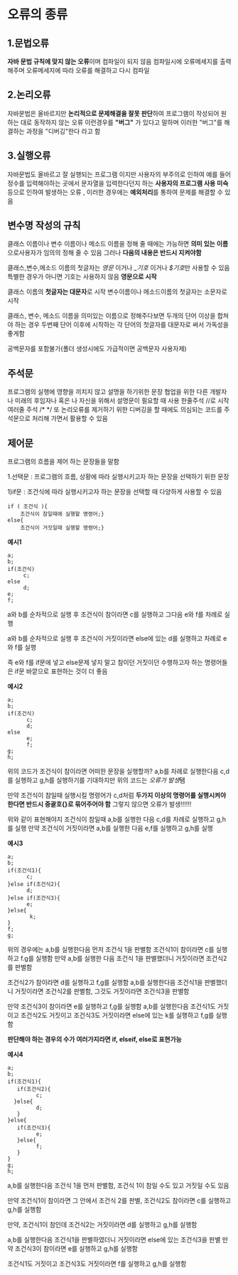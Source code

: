 # 오류의 종류

## 1.문법오류 
**자바 문법 규칙에 맞지 않는 오류**이며 컴파일이 되지 않음 
컴파일시에 오류메세지를 출력해주며 오류메세지에 따라 오류를 해결하고 다시 컴파일 
## 2.논리오류 
자바문법은 올바르지만 **논리적으로 문제해결을 잘못 판단**하여 프로그램이 작성되어 원하는 대로 동작하지 않는 오류 
이런경우를 **"버그"** 가 있다고 말하며 이러한 "버그"를 해결하는 과정을 "디버깅"한다 라고 함
## 3.실행오류 
자바문법도 올바르고 잘 실행되는 프로그램 이지만 사용자의 부주의로 인하여 예를 들어 정수를 입력해야하는 곳에서 문자열을 입력한다던지 하는 
**사용자의 프로그램 사용 미숙** 등으로 인하여 발생하는 오류 , 이러한 경우에는 **예외처리**를 통하여 문제를 해결할 수 있음 

## 변수명 작성의 규칙 
클래스 이름이나 변수 이름이나 메소드 이름을 정해 줄 때에는 가능하면 **의미 있는 이름** 으로사용자가 임의의 정해 줄 수 있음 
그러나 **다음의 내용은 반드시 지켜야함**

클래스,변수,메소드 이름의 첫글자는 *영문* 이거나 *_기호* 이거나 *$기호*만 사용할 수 있음
특별한 경우가 아니면 기호는 사용하지 않음 **영문으로 시작**

클래스 이름의 **첫글자는 대문자**로 시작 
변수이름이나 메소드이름의 첫글자는 소문자로 시작

클래스, 변수, 메소드 이름을 의미있는 이름으로 정해주다보면 두개의 단어 이상을 합쳐야 하는 경우 
두번째 단어 이후에 시작하는 각 단어의 첫글자를 대문자로 써서 가독성을 좋게함

공백문자를 포함불가(폴더 생성시에도 가급적이면 공백문자 사용자제)

## 주석문
프로그램의 실행에 영향을 끼치지 않고 설명을 하기위한 문장 
협업을 위한 다른 개발자나 미래의 후임자나 혹은 나 자신을 위해서 설명문이 필요할 때 사용
한줄주석 //로 시작 
여러줄 주석 /* */ 
또 논리오류를 제거하기 위한 디버깅을 할 때에도 의심되는 코드를 주석문으로 처리해 가면서 활용할 수 있음 

## 제어문
프로그램의 흐름을 제어 하는 문장들을 말함

1.선택문 : 프로그램의 흐름, 상황에 따라 실행시키고자 하는 문장을 선택하기 위한 문장
 
 1)if문 : 조건식에 따라 실행시키고자 하는 문장을 선택할 때 다양하게 사용할 수 있음

```
if ( 조건식 ){ 
    조건식이 참일때에 실행할 명령어;}
else{
    조건식이 거짓일때 실행할 명령어;}
```

**예시1**
```
a;
b;
if(조건식)
     c;
else
     d;
e;
f;
```

a와 b를 순차적으로 실행 후 조건식이 참이라면 c를 실행하고 그다음 e와 f를 차례로 실행 

a와 b를 순차적으로 실행 후 조건식이 거짓이라면 else에 있는 d를 실행하고 차례로 e와 f를 실행 

즉 e와 f를 if문에 넣고 else문제 넣지 말고 참이던 거짓이던 수행하고자 하는 명령어들은 if문 바깥으로 표현하는 것이 더 좋음 

**예시2**
```
a;
b;
if(조건식)
      c;
      d;
else
      e;
      f;
g;
h;
```
위의 코드가 조건식이 참이라면 어떠한 문장을 실행할까?
a,b를 차례로 실행한다음 c,d를 실행하고 g,h를 실행하기를 기대하지만 위의 코드는 *오류가 발생*됌

만약 조건식이 참일때 실행시킬 명령어가 c,d처럼 **두가지 이상의 명령어를 실행시켜야한다면 반드시 중괄호{}로 묶어주어야 함**
그렇지 않으면 오류가 발생!!!!!!

위와 같이 표현해야지 조건식이 참일때 a,b를 실행한 다음 c,d를 차례로 실행하고 g,h를 실행
만약 조건식이 거짓이라면 a,b를 실행한 다음 e,f를 실행하고 g,h를 실행

**예시3**
```
a;
b;
if(조건식1){
      c;
}else if(조건식2){
      d;
}else if(조건식3){
      e;
}else{
       k;
}
f;
g;
```
위의 경우에는 a,b를 실행한다음 먼저 조건식 1을 판별함 조건식1이 참이라면 c를 실행하고 f.g를 실행함
만약 a,b를 실행한 다음 조건식 1을 판별했더니 거짓이라면 조건식2를 판별함

조건식2가 참이라면 d를 실행하고 f,g를 실행함
a,b를 실행한다음 조건식1을 판별했더니 거짓이라면 조건식2를 판별함, 그것도 거짓이라면 조건식3을 판별함 

만약 조건식3이 참이라면 e를 실행하고 f,g를 실행함
a,b를 실행한다음 조건식1도 거짓이고 조건식2도 거짓이고 조건식3도 거짓이라면 else에 있는 k를 실행하고 f,g를 실행함 

**판단해야 하는 경우의 수가 여러가지라면 if, elseif, else로 표현가능**

**예시4**
```
a;
b;
if(조건식1){
   if(조건식2){
         c;
  }else{
         d;
   }
}else{
   if(조건식3){
         e;
   }else{
         f;
   }
}
g;
h;
```
a,b를 실행한다음 조건식 1을 먼저 판별함, 조건식 1이 참일 수도 있고 거짓일 수도 있음

만약 조건식1이 참이라면 그 안에서 조건식 2를 판별, 조건식2도 참이라면 c를 실행하고 g,h를 실행함

만약, 조건식1이 참인데 조건식2는 거짓이라면 d를 실행하고 g,h를 실행함

a,b를 실행한다음 조건식1을 판별하였더니 거짓이라면 else에 있는 조건식3을 판별
만약 조건식3이 참이라면 e를 실행하고 g,h를 실행함

조건식1도 거짓이고 조건식3도 거짓이라면 f를 실행하고 g,h를 실행함
